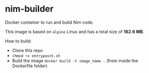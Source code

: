 # nim-builder
Docker container to run and build Nim code.

This image is based on `alpine` Linux and has a total size of **162.6 MB**.

How to build:
  - Clone this repo
  - `chmod +x entrypoint.sh`
  - Build the image `docker build -t image_name .` (from inside the Dockerfile folder)
